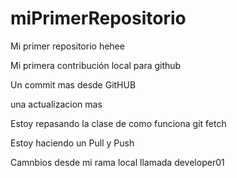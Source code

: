 # miPrimerRepositorio


Mi primer repositorio hehee

Mi primera contribución local para github

Un commit mas desde GitHUB

una actualizacion mas

Estoy repasando la clase de como funciona git fetch

Estoy haciendo un Pull y Push

Camnbios desde mi rama local llamada developer01